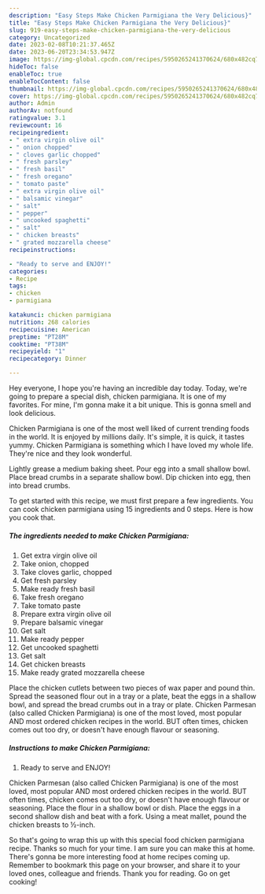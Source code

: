 ```yaml
---
description: "Easy Steps Make Chicken Parmigiana the Very Delicious}"
title: "Easy Steps Make Chicken Parmigiana the Very Delicious}"
slug: 919-easy-steps-make-chicken-parmigiana-the-very-delicious
category: Uncategorized
date: 2023-02-08T10:21:37.465Z
date: 2023-06-20T23:34:53.947Z
image: https://img-global.cpcdn.com/recipes/5950265241370624/680x482cq70/chicken-parmigiana-recipe-main-photo.jpg
hideToc: false
enableToc: true
enableTocContent: false
thumbnail: https://img-global.cpcdn.com/recipes/5950265241370624/680x482cq70/chicken-parmigiana-recipe-main-photo.jpg
cover: https://img-global.cpcdn.com/recipes/5950265241370624/680x482cq70/chicken-parmigiana-recipe-main-photo.jpg
author: Admin
authorAv: notfound
ratingvalue: 3.1
reviewcount: 16
recipeingredient:
- " extra virgin olive oil"
- " onion chopped"
- " cloves garlic chopped"
- " fresh parsley"
- " fresh basil"
- " fresh oregano"
- " tomato paste"
- " extra virgin olive oil"
- " balsamic vinegar"
- " salt"
- " pepper"
- " uncooked spaghetti"
- " salt"
- " chicken breasts"
- " grated mozzarella cheese"
recipeinstructions:

- "Ready to serve and ENJOY!"
categories:
- Recipe
tags:
- chicken
- parmigiana

katakunci: chicken parmigiana 
nutrition: 268 calories
recipecuisine: American
preptime: "PT28M"
cooktime: "PT38M"
recipeyield: "1"
recipecategory: Dinner

---
```



Hey everyone, I hope you're having an incredible day today. Today, we're going to prepare a special dish, chicken parmigiana. It is one of my favorites. For mine, I'm gonna make it a bit unique. This is gonna smell and look delicious.

Chicken Parmigiana is one of the most well liked of current trending foods in the world. It is enjoyed by millions daily. It's simple, it is quick, it tastes yummy. Chicken Parmigiana is something which I have loved my whole life. They're nice and they look wonderful.

Lightly grease a medium baking sheet. Pour egg into a small shallow bowl. Place bread crumbs in a separate shallow bowl. Dip chicken into egg, then into bread crumbs.


To get started with this recipe, we must first prepare a few ingredients. You can cook chicken parmigiana using 15 ingredients and 0 steps. Here is how you cook that.

<!--inarticleads1-->

##### The ingredients needed to make Chicken Parmigiana:

1. Get  extra virgin olive oil
1. Take  onion, chopped
1. Take  cloves garlic, chopped
1. Get  fresh parsley
1. Make ready  fresh basil
1. Take  fresh oregano
1. Take  tomato paste
1. Prepare  extra virgin olive oil
1. Prepare  balsamic vinegar
1. Get  salt
1. Make ready  pepper
1. Get  uncooked spaghetti
1. Get  salt
1. Get  chicken breasts
1. Make ready  grated mozzarella cheese


Place the chicken cutlets between two pieces of wax paper and pound thin. Spread the seasoned flour out in a tray or a plate, beat the eggs in a shallow bowl, and spread the bread crumbs out in a tray or plate. Chicken Parmesan (also called Chicken Parmigiana) is one of the most loved, most popular AND most ordered chicken recipes in the world. BUT often times, chicken comes out too dry, or doesn&#39;t have enough flavour or seasoning. 

<!--inarticleads2-->

##### Instructions to make Chicken Parmigiana:


1. Ready to serve and ENJOY!

Chicken Parmesan (also called Chicken Parmigiana) is one of the most loved, most popular AND most ordered chicken recipes in the world. BUT often times, chicken comes out too dry, or doesn&#39;t have enough flavour or seasoning. Place the flour in a shallow bowl or dish. Place the eggs in a second shallow dish and beat with a fork. Using a meat mallet, pound the chicken breasts to ½-inch. 

So that's going to wrap this up with this special food chicken parmigiana recipe. Thanks so much for your time. I am sure you can make this at home. There's gonna be more interesting food at home recipes coming up. Remember to bookmark this page on your browser, and share it to your loved ones, colleague and friends. Thank you for reading. Go on get cooking!
